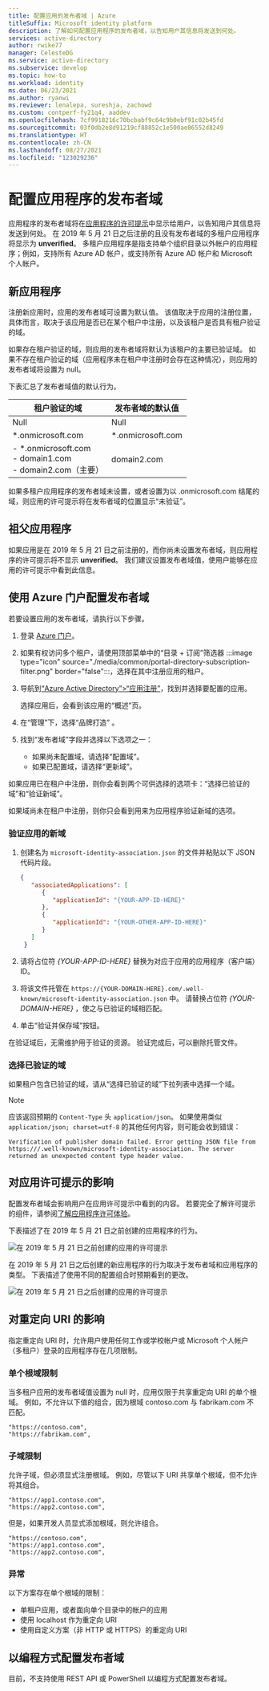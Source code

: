 ```yaml
---
title: 配置应用的发布者域 | Azure
titleSuffix: Microsoft identity platform
description: 了解如何配置应用程序的发布者域，以告知用户其信息将发送到何处。
services: active-directory
author: rwike77
manager: CelesteDG
ms.service: active-directory
ms.subservice: develop
ms.topic: how-to
ms.workload: identity
ms.date: 06/23/2021
ms.author: ryanwi
ms.reviewer: lenalepa, sureshja, zachowd
ms.custom: contperf-fy21q4, aaddev
ms.openlocfilehash: 7cf9918216c70bcbabf9c64c9b0ebf91c02b45fd
ms.sourcegitcommit: 03f0db2e8d91219cf88852c1e500ae86552d8249
ms.translationtype: HT
ms.contentlocale: zh-CN
ms.lasthandoff: 08/27/2021
ms.locfileid: "123029236"
---
```

# <a name="configure-an-applications-publisher-domain"></a>配置应用程序的发布者域

应用程序的发布者域将在[应用程序的许可提示](application-consent-experience.md)中显示给用户，以告知用户其信息将发送到何处。 在 2019 年 5 月 21 日之后注册的且没有发布者域的多租户应用程序将显示为 **unverified**。 多租户应用程序是指支持单个组织目录以外帐户的应用程序；例如，支持所有 Azure AD 帐户，或支持所有 Azure AD 帐户和 Microsoft 个人帐户。

## <a name="new-applications"></a>新应用程序

注册新应用时，应用的发布者域可设置为默认值。 该值取决于应用的注册位置，具体而言，取决于该应用是否已在某个租户中注册，以及该租户是否具有租户验证的域。

如果存在租户验证的域，则应用的发布者域将默认为该租户的主要已验证域。 如果不存在租户验证的域（应用程序未在租户中注册时会存在这种情况），则应用的发布者域将设置为 null。

下表汇总了发布者域值的默认行为。  

| 租户验证的域 | 发布者域的默认值 |
|-------------------------|----------------------------|
| Null | Null |
| *.onmicrosoft.com | *.onmicrosoft.com |
| - *.onmicrosoft.com<br/>- domain1.com<br/>- domain2.com（主要） | domain2.com |

如果多租户应用程序的发布者域未设置，或者设置为以 .onmicrosoft.com 结尾的域，则应用的许可提示将在发布者域的位置显示“未验证”。

## <a name="grandfathered-applications"></a>祖父应用程序

如果应用是在 2019 年 5 月 21 日之前注册的，而你尚未设置发布者域，则应用程序的许可提示将不显示 **unverified**。 我们建议设置发布者域值，使用户能够在应用的许可提示中看到此信息。

## <a name="configure-publisher-domain-using-the-azure-portal"></a>使用 Azure 门户配置发布者域

若要设置应用的发布者域，请执行以下步骤。

1. 登录 <a href="https://portal.azure.com/" target="_blank">Azure 门户</a>。
1. 如果有权访问多个租户，请使用顶部菜单中的“目录 + 订阅”筛选器 :::image type="icon" source="./media/common/portal-directory-subscription-filter.png" border="false":::，选择在其中注册应用的租户。
1. 导航到[“Azure Active Directory”>“应用注册”](https://go.microsoft.com/fwlink/?linkid=2083908)，找到并选择要配置的应用。

   选择应用后，会看到该应用的“概述”页。 
1. 在“管理”下，选择“品牌打造” 。
1. 找到“发布者域”字段并选择以下选项之一： 

   - 如果尚未配置域，请选择“配置域”。 
   - 如果已配置域，请选择“更新域”。 

如果应用已在租户中注册，则你会看到两个可供选择的选项卡：“选择已验证的域”和“验证新域”。  

如果域尚未在租户中注册，则你只会看到用来为应用程序验证新域的选项。

### <a name="to-verify-a-new-domain-for-your-app"></a>验证应用的新域

1. 创建名为 `microsoft-identity-association.json` 的文件并粘贴以下 JSON 代码片段。

   ```json
   {
      "associatedApplications": [
         {
            "applicationId": "{YOUR-APP-ID-HERE}"
         },
         {
            "applicationId": "{YOUR-OTHER-APP-ID-HERE}"
         }
      ]
    }
   ```

1. 请将占位符 *{YOUR-APP-ID-HERE}* 替换为对应于应用的应用程序（客户端）ID。
1. 将该文件托管在 `https://{YOUR-DOMAIN-HERE}.com/.well-known/microsoft-identity-association.json` 中。 请替换占位符 *{YOUR-DOMAIN-HERE}* ，使之与已验证的域相匹配。
1. 单击“验证并保存域”按钮。 

在验证域后，无需维护用于验证的资源。 验证完成后，可以删除托管文件。

### <a name="to-select-a-verified-domain"></a>选择已验证的域

如果租户包含已验证的域，请从“选择已验证的域”下拉列表中选择一个域。 

> [!NOTE]
> 应该返回预期的 `Content-Type` 头 `application/json`。 如果使用类似 `application/json; charset=utf-8` 的其他任何内容，则可能会收到错误：
>
> `Verification of publisher domain failed. Error getting JSON file from https:///.well-known/microsoft-identity-association. The server returned an unexpected content type header value.`
>

## <a name="implications-on-the-app-consent-prompt"></a>对应用许可提示的影响

配置发布者域会影响用户在应用许可提示中看到的内容。 若要完全了解许可提示的组件，请参阅[了解应用程序许可体验](application-consent-experience.md)。

下表描述了在 2019 年 5 月 21 日之前创建的应用程序的行为。

![在 2019 年 5 月 21 日之前创建的应用的许可提示](./media/howto-configure-publisher-domain/old-app-behavior-table.png)

在 2019 年 5 月 21 日之后创建的新应用程序的行为取决于发布者域和应用程序的类型。 下表描述了使用不同的配置组合时预期看到的更改。

![在 2019 年 5 月 21 日之后创建的应用的许可提示](./media/howto-configure-publisher-domain/new-app-behavior-table.png)

## <a name="implications-on-redirect-uris"></a>对重定向 URI 的影响

指定重定向 URI 时，允许用户使用任何工作或学校帐户或 Microsoft 个人帐户（多租户）登录的应用程序存在几项限制。

### <a name="single-root-domain-restriction"></a>单个根域限制

当多租户应用的发布者域值设置为 null 时，应用仅限于共享重定向 URI 的单个根域。 例如，不允许以下值的组合，因为根域 contoso.com 与 fabrikam.com 不匹配。

```
"https://contoso.com",
"https://fabrikam.com",
```

### <a name="subdomain-restrictions"></a>子域限制

允许子域，但必须显式注册根域。 例如，尽管以下 URI 共享单个根域，但不允许将其组合。

```
"https://app1.contoso.com",
"https://app2.contoso.com",
```

但是，如果开发人员显式添加根域，则允许组合。

```
"https://contoso.com",
"https://app1.contoso.com",
"https://app2.contoso.com",
```

### <a name="exceptions"></a>异常

以下方案存在单个根域的限制：

- 单租户应用，或者面向单个目录中的帐户的应用
- 使用 localhost 作为重定向 URI
- 使用自定义方案（非 HTTP 或 HTTPS）的重定向 URI

## <a name="configure-publisher-domain-programmatically"></a>以编程方式配置发布者域

目前，不支持使用 REST API 或 PowerShell 以编程方式配置发布者域。
